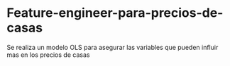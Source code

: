 # Feature-engineer-para-precios-de-casas
Se realiza un modelo OLS para asegurar las variables que pueden influir mas en los precios de casas
